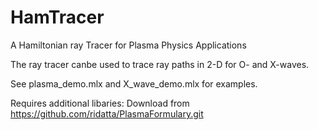 # HamTracer
A Hamiltonian ray Tracer for Plasma Physics Applications

The ray tracer canbe used to trace ray paths in 2-D for O- and X-waves.

See plasma_demo.mlx and X_wave_demo.mlx for examples.

Requires additional libaries: Download from https://github.com/ridatta/PlasmaFormulary.git
